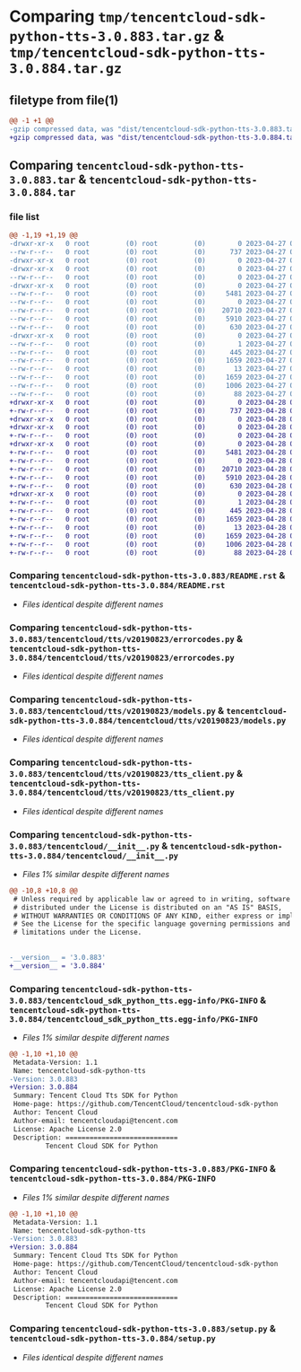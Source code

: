 # Comparing `tmp/tencentcloud-sdk-python-tts-3.0.883.tar.gz` & `tmp/tencentcloud-sdk-python-tts-3.0.884.tar.gz`

## filetype from file(1)

```diff
@@ -1 +1 @@
-gzip compressed data, was "dist/tencentcloud-sdk-python-tts-3.0.883.tar", last modified: Thu Apr 27 00:59:46 2023, max compression
+gzip compressed data, was "dist/tencentcloud-sdk-python-tts-3.0.884.tar", last modified: Fri Apr 28 02:46:55 2023, max compression
```

## Comparing `tencentcloud-sdk-python-tts-3.0.883.tar` & `tencentcloud-sdk-python-tts-3.0.884.tar`

### file list

```diff
@@ -1,19 +1,19 @@
-drwxr-xr-x   0 root         (0) root         (0)        0 2023-04-27 00:59:46.000000 tencentcloud-sdk-python-tts-3.0.883/
--rw-r--r--   0 root         (0) root         (0)      737 2023-04-27 00:59:46.000000 tencentcloud-sdk-python-tts-3.0.883/README.rst
-drwxr-xr-x   0 root         (0) root         (0)        0 2023-04-27 00:59:46.000000 tencentcloud-sdk-python-tts-3.0.883/tencentcloud/
-drwxr-xr-x   0 root         (0) root         (0)        0 2023-04-27 00:59:46.000000 tencentcloud-sdk-python-tts-3.0.883/tencentcloud/tts/
--rw-r--r--   0 root         (0) root         (0)        0 2023-04-27 00:59:46.000000 tencentcloud-sdk-python-tts-3.0.883/tencentcloud/tts/__init__.py
-drwxr-xr-x   0 root         (0) root         (0)        0 2023-04-27 00:59:46.000000 tencentcloud-sdk-python-tts-3.0.883/tencentcloud/tts/v20190823/
--rw-r--r--   0 root         (0) root         (0)     5481 2023-04-27 00:59:46.000000 tencentcloud-sdk-python-tts-3.0.883/tencentcloud/tts/v20190823/errorcodes.py
--rw-r--r--   0 root         (0) root         (0)        0 2023-04-27 00:59:46.000000 tencentcloud-sdk-python-tts-3.0.883/tencentcloud/tts/v20190823/__init__.py
--rw-r--r--   0 root         (0) root         (0)    20710 2023-04-27 00:59:46.000000 tencentcloud-sdk-python-tts-3.0.883/tencentcloud/tts/v20190823/models.py
--rw-r--r--   0 root         (0) root         (0)     5910 2023-04-27 00:59:46.000000 tencentcloud-sdk-python-tts-3.0.883/tencentcloud/tts/v20190823/tts_client.py
--rw-r--r--   0 root         (0) root         (0)      630 2023-04-27 00:59:46.000000 tencentcloud-sdk-python-tts-3.0.883/tencentcloud/__init__.py
-drwxr-xr-x   0 root         (0) root         (0)        0 2023-04-27 00:59:46.000000 tencentcloud-sdk-python-tts-3.0.883/tencentcloud_sdk_python_tts.egg-info/
--rw-r--r--   0 root         (0) root         (0)        1 2023-04-27 00:59:46.000000 tencentcloud-sdk-python-tts-3.0.883/tencentcloud_sdk_python_tts.egg-info/dependency_links.txt
--rw-r--r--   0 root         (0) root         (0)      445 2023-04-27 00:59:46.000000 tencentcloud-sdk-python-tts-3.0.883/tencentcloud_sdk_python_tts.egg-info/SOURCES.txt
--rw-r--r--   0 root         (0) root         (0)     1659 2023-04-27 00:59:46.000000 tencentcloud-sdk-python-tts-3.0.883/tencentcloud_sdk_python_tts.egg-info/PKG-INFO
--rw-r--r--   0 root         (0) root         (0)       13 2023-04-27 00:59:46.000000 tencentcloud-sdk-python-tts-3.0.883/tencentcloud_sdk_python_tts.egg-info/top_level.txt
--rw-r--r--   0 root         (0) root         (0)     1659 2023-04-27 00:59:46.000000 tencentcloud-sdk-python-tts-3.0.883/PKG-INFO
--rw-r--r--   0 root         (0) root         (0)     1006 2023-04-27 00:59:46.000000 tencentcloud-sdk-python-tts-3.0.883/setup.py
--rw-r--r--   0 root         (0) root         (0)       88 2023-04-27 00:59:46.000000 tencentcloud-sdk-python-tts-3.0.883/setup.cfg
+drwxr-xr-x   0 root         (0) root         (0)        0 2023-04-28 02:46:55.000000 tencentcloud-sdk-python-tts-3.0.884/
+-rw-r--r--   0 root         (0) root         (0)      737 2023-04-28 02:46:55.000000 tencentcloud-sdk-python-tts-3.0.884/README.rst
+drwxr-xr-x   0 root         (0) root         (0)        0 2023-04-28 02:46:55.000000 tencentcloud-sdk-python-tts-3.0.884/tencentcloud/
+drwxr-xr-x   0 root         (0) root         (0)        0 2023-04-28 02:46:55.000000 tencentcloud-sdk-python-tts-3.0.884/tencentcloud/tts/
+-rw-r--r--   0 root         (0) root         (0)        0 2023-04-28 02:46:55.000000 tencentcloud-sdk-python-tts-3.0.884/tencentcloud/tts/__init__.py
+drwxr-xr-x   0 root         (0) root         (0)        0 2023-04-28 02:46:55.000000 tencentcloud-sdk-python-tts-3.0.884/tencentcloud/tts/v20190823/
+-rw-r--r--   0 root         (0) root         (0)     5481 2023-04-28 02:46:55.000000 tencentcloud-sdk-python-tts-3.0.884/tencentcloud/tts/v20190823/errorcodes.py
+-rw-r--r--   0 root         (0) root         (0)        0 2023-04-28 02:46:55.000000 tencentcloud-sdk-python-tts-3.0.884/tencentcloud/tts/v20190823/__init__.py
+-rw-r--r--   0 root         (0) root         (0)    20710 2023-04-28 02:46:55.000000 tencentcloud-sdk-python-tts-3.0.884/tencentcloud/tts/v20190823/models.py
+-rw-r--r--   0 root         (0) root         (0)     5910 2023-04-28 02:46:55.000000 tencentcloud-sdk-python-tts-3.0.884/tencentcloud/tts/v20190823/tts_client.py
+-rw-r--r--   0 root         (0) root         (0)      630 2023-04-28 02:46:55.000000 tencentcloud-sdk-python-tts-3.0.884/tencentcloud/__init__.py
+drwxr-xr-x   0 root         (0) root         (0)        0 2023-04-28 02:46:55.000000 tencentcloud-sdk-python-tts-3.0.884/tencentcloud_sdk_python_tts.egg-info/
+-rw-r--r--   0 root         (0) root         (0)        1 2023-04-28 02:46:55.000000 tencentcloud-sdk-python-tts-3.0.884/tencentcloud_sdk_python_tts.egg-info/dependency_links.txt
+-rw-r--r--   0 root         (0) root         (0)      445 2023-04-28 02:46:55.000000 tencentcloud-sdk-python-tts-3.0.884/tencentcloud_sdk_python_tts.egg-info/SOURCES.txt
+-rw-r--r--   0 root         (0) root         (0)     1659 2023-04-28 02:46:55.000000 tencentcloud-sdk-python-tts-3.0.884/tencentcloud_sdk_python_tts.egg-info/PKG-INFO
+-rw-r--r--   0 root         (0) root         (0)       13 2023-04-28 02:46:55.000000 tencentcloud-sdk-python-tts-3.0.884/tencentcloud_sdk_python_tts.egg-info/top_level.txt
+-rw-r--r--   0 root         (0) root         (0)     1659 2023-04-28 02:46:55.000000 tencentcloud-sdk-python-tts-3.0.884/PKG-INFO
+-rw-r--r--   0 root         (0) root         (0)     1006 2023-04-28 02:46:55.000000 tencentcloud-sdk-python-tts-3.0.884/setup.py
+-rw-r--r--   0 root         (0) root         (0)       88 2023-04-28 02:46:55.000000 tencentcloud-sdk-python-tts-3.0.884/setup.cfg
```

### Comparing `tencentcloud-sdk-python-tts-3.0.883/README.rst` & `tencentcloud-sdk-python-tts-3.0.884/README.rst`

 * *Files identical despite different names*

### Comparing `tencentcloud-sdk-python-tts-3.0.883/tencentcloud/tts/v20190823/errorcodes.py` & `tencentcloud-sdk-python-tts-3.0.884/tencentcloud/tts/v20190823/errorcodes.py`

 * *Files identical despite different names*

### Comparing `tencentcloud-sdk-python-tts-3.0.883/tencentcloud/tts/v20190823/models.py` & `tencentcloud-sdk-python-tts-3.0.884/tencentcloud/tts/v20190823/models.py`

 * *Files identical despite different names*

### Comparing `tencentcloud-sdk-python-tts-3.0.883/tencentcloud/tts/v20190823/tts_client.py` & `tencentcloud-sdk-python-tts-3.0.884/tencentcloud/tts/v20190823/tts_client.py`

 * *Files identical despite different names*

### Comparing `tencentcloud-sdk-python-tts-3.0.883/tencentcloud/__init__.py` & `tencentcloud-sdk-python-tts-3.0.884/tencentcloud/__init__.py`

 * *Files 1% similar despite different names*

```diff
@@ -10,8 +10,8 @@
 # Unless required by applicable law or agreed to in writing, software
 # distributed under the License is distributed on an "AS IS" BASIS,
 # WITHOUT WARRANTIES OR CONDITIONS OF ANY KIND, either express or implied.
 # See the License for the specific language governing permissions and
 # limitations under the License.
 
 
-__version__ = '3.0.883'
+__version__ = '3.0.884'
```

### Comparing `tencentcloud-sdk-python-tts-3.0.883/tencentcloud_sdk_python_tts.egg-info/PKG-INFO` & `tencentcloud-sdk-python-tts-3.0.884/tencentcloud_sdk_python_tts.egg-info/PKG-INFO`

 * *Files 1% similar despite different names*

```diff
@@ -1,10 +1,10 @@
 Metadata-Version: 1.1
 Name: tencentcloud-sdk-python-tts
-Version: 3.0.883
+Version: 3.0.884
 Summary: Tencent Cloud Tts SDK for Python
 Home-page: https://github.com/TencentCloud/tencentcloud-sdk-python
 Author: Tencent Cloud
 Author-email: tencentcloudapi@tencent.com
 License: Apache License 2.0
 Description: ============================
         Tencent Cloud SDK for Python
```

### Comparing `tencentcloud-sdk-python-tts-3.0.883/PKG-INFO` & `tencentcloud-sdk-python-tts-3.0.884/PKG-INFO`

 * *Files 1% similar despite different names*

```diff
@@ -1,10 +1,10 @@
 Metadata-Version: 1.1
 Name: tencentcloud-sdk-python-tts
-Version: 3.0.883
+Version: 3.0.884
 Summary: Tencent Cloud Tts SDK for Python
 Home-page: https://github.com/TencentCloud/tencentcloud-sdk-python
 Author: Tencent Cloud
 Author-email: tencentcloudapi@tencent.com
 License: Apache License 2.0
 Description: ============================
         Tencent Cloud SDK for Python
```

### Comparing `tencentcloud-sdk-python-tts-3.0.883/setup.py` & `tencentcloud-sdk-python-tts-3.0.884/setup.py`

 * *Files identical despite different names*


